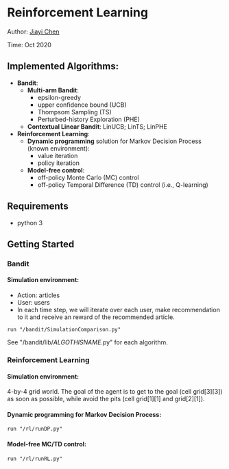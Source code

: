 # Reinforcement Learning

Author: [Jiayi Chen](https://github.com/jia-yi-chen)

Time: Oct 2020

## Implemented Algorithms:

* **Bandit**:
  - **Multi-arm Bandit**: 
    - epsilon-greedy
    - upper confidence bound (UCB)
    - Thompsom Sampling (TS)
    - Perturbed-history Exploration (PHE)
  - **Contextual Linear Bandit**: LinUCB; LinTS; LinPHE
* **Reinforcement Learning**: 
  - **Dynamic programming** solution for Markov Decision Process (known environment): 
  	- value iteration
  	- policy iteration
  - **Model-free control**: 
    - off-policy Monte Carlo (MC) control
    - off-policy Temporal Difference (TD) control (i.e., Q-learning)

## Requirements

* python 3



## Getting Started

### Bandit

#### Simulation environment: 
- Action: articles
- User: users
- In each time step, we will iterate over each user, make recommendation to it and receive an reward of the recommended article.

```
run "/bandit/SimulationComparison.py"
```
See "/bandit/lib/$ALGOTHISNAME$.py" for each algorithm.



### Reinforcement Learning

#### Simulation environment: 

4-by-4 grid world. The goal of the agent is to get to the goal (cell grid\[3\]\[3\]) as soon as possible, while avoid the pits (cell grid\[1\]\[1\] and grid\[2\]\[1\]).

#### Dynamic programming for Markov Decision Process:
```
run "/rl/runDP.py"
```
#### Model-free MC/TD control:
```
run "/rl/runRL.py"
```

